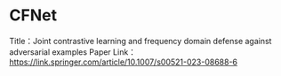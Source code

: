 # CFNet
Title：Joint contrastive learning and frequency domain defense against adversarial examples
Paper Link：https://link.springer.com/article/10.1007/s00521-023-08688-6
